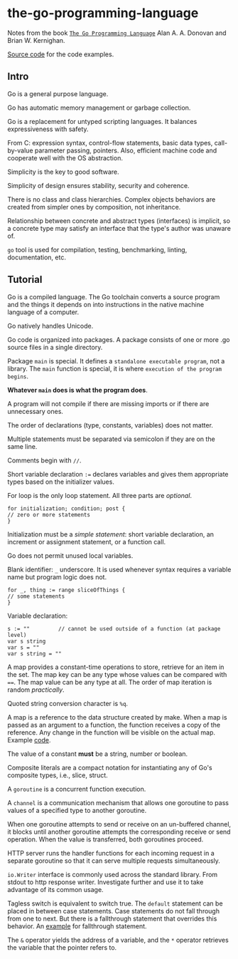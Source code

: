 # the-go-programming-language
Notes from the book [`The Go Programming Language`](https://www.gopl.io/) Alan A. A. Donovan and Brian W. Kernighan. 

[Source code](https://github.com/adonovan/gopl.io) for the code examples.

## Intro

Go is a general purpose language.

Go has automatic memory management or garbage collection.

Go is a replacement for untyped scripting languages. It balances expressiveness with safety. 

From C: expression syntax, control-flow statements, basic data types, call-by-value parameter passing, pointers. Also, efficient machine code and cooperate well with the OS abstraction.

Simplicity is the key to good software.

Simplicity of design ensures stability, security and coherence.

There is no class and class hierarchies. Complex objects behaviors are created from simpler ones by composition, not inheritance.

Relationship between concrete and abstract types (interfaces) is implicit, so a concrete type may satisfy an interface that the type's author was unaware of.

`go` tool is used for compilation, testing, benchmarking, linting, documentation, etc.


## Tutorial

Go is a compiled language. The Go toolchain converts a source program and the things it depends on into instructions in the native machine language of a computer.

Go natively handles Unicode.

Go code is organized into packages. A package consists of one or more .go source files in a single directory.

Package `main` is special. It defines a `standalone executable program`, not a library. The `main` function is special, it is where `execution of the program begins`. 

**Whatever `main` does is what the program does**.

A program will not compile if there are missing imports or if there are unnecessary ones.

The order of declarations (type, constants, variables) does not matter.

Multiple statements must be separated via semicolon if they are on the same line.

Comments begin with `//`.

Short variable declaration `:=` declares variables and gives them appropriate types based on the initializer values.

For loop is the only loop statement. All three parts are _optional_.
```
for initialization; condition; post {
// zero or more statements
}
```
Initialization must be a _simple statement_: short variable declaration, an increment or assignment statement, or a function call.

Go does not permit unused local variables.

Blank identifier: `_` underscore. It is used whenever syntax requires a variable name but program logic does not.
```
for _, thing := range sliceOfThings {
// some statements
}
```

Variable declaration:
```
s := ""         // cannot be used outside of a function (at package level)
var s string
var s = "" 
var s string = ""
```

A map provides a constant-time operations to store, retrieve for an item in the set.
The map key can be any type whose values can be compared with `==`. The map value can be any type at all.
The order of map iteration is random _practically_.

Quoted string conversion character is `%q`.

A map is a reference to the data structure created by make. When a map is passed as an argument to a function, the function receives a copy of the reference. Any change in the function will be visible on the actual map. Example [code](./map/main.go).

The value of a constant **must** be a string, number or boolean.

Composite literals are a compact notation for instantiating any of Go's composite types, i.e., slice, struct.

A `goroutine` is a concurrent function execution.

A `channel` is a communication mechanism that allows one goroutine to pass values of a specified type to another goroutine.

When one goroutine attempts to send or receive on an un-buffered channel, it blocks until another goroutine attempts the corresponding receive or send operation. When the value is transferred, both goroutines proceed.

HTTP server runs the handler functions for each incoming request in a separate goroutine so that it can serve multiple requests simultaneously.

`io.Writer` interface is commonly used across the standard library. From stdout to http response writer. Investigate further and use it to take advantage of its common usage.

Tagless switch is equivalent to switch true.
The `default` statement can be placed in between case statements.
Case statements do not fall through from one to next. But there is a fallthrough statement that overrides this behavior. An [example](https://golangbyexample.com/fallthrough-keyword-golang/) for fallthrough statement.

The `&` operator yields the address of a variable, and the `*` operator retrieves the variable that the pointer refers to.


